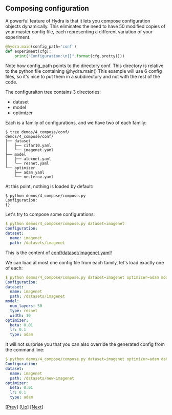 ## Composing configuration

A powerful feature of Hydra is that it lets you compose configuration objects dynamically.
This eliminates the need to have 50 modified copies of your master config file, each representing a different variation of your
experiment.

```python
@hydra.main(config_path='conf')
def experiment(cfg):
    print("Configuration:\n{}".format(cfg.pretty()))
```

Note how config_path points to the directory conf. This directory is relative to the python file containing @hydra.main()
This example will use 6 config files, so it's nice to put them in a subdirectory and not with the rest of the code.

The configuraiton tree contains 3 directories:
 - dataset
 - model
 - optimizer

Each is a family of configurations, and we have two of each family:

```text
$ tree demos/4_compose/conf/
demos/4_compose/conf/
├── dataset
│   ├── cifar10.yaml
│   └── imagenet.yaml
├── model
│   ├── alexnet.yaml
│   └── resnet.yaml
└── optimizer
    ├── adam.yaml
    └── nesterov.yaml
```
 
At this point, nothing is loaded by default:
```text
$ python demos/4_compose/compose.py
Configuration:
{}
```

Let's try to compose some configurations:
```yaml
$ python demos/4_compose/compose.py dataset=imagenet
Configuration:
dataset:
  name: imagenet
  path: /datasets/imagenet
```
This is the content of [conf/dataset/imagenet.yaml](conf/dataset/imagenet.yaml)!

We can load at most one config file from each family, let's load exactly one of each:
```yaml
$ python demos/4_compose/compose.py dataset=imagenet optimizer=adam model=resnet
Configuration:
dataset:
  name: imagenet
  path: /datasets/imagenet
model:
  num_layers: 50
  type: resnet
  width: 10
optimizer:
  beta: 0.01
  lr: 0.1
  type: adam
```

It will not surprise you that you can also override the generated config from the command line:
```yaml
$ python demos/4_compose/compose.py dataset=imagenet optimizer=adam dataset.path=/datasets/new-imagenet
Configuration:
dataset:
  name: imagenet
  path: /datasets/new-imagenet
optimizer:
  beta: 0.01
  lr: 0.1
  type: adam
```

[[Prev](../3_config_file)] [[Up](../README.md)] [[Next](../5_defaults)]
